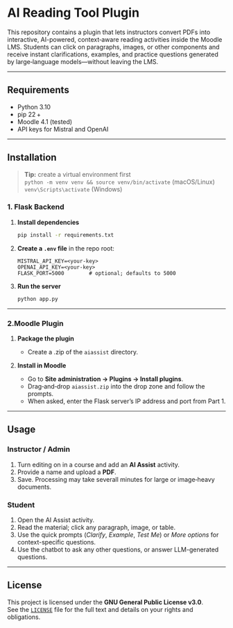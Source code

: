 # AI Reading Tool Plugin

This repository contains a plugin that lets instructors convert PDFs into interactive, AI-powered, context‑aware reading activities inside the Moodle LMS.
Students can click on paragraphs, images, or other components and receive instant clarifications, examples, and practice questions generated by large‑language models—without leaving the LMS.

---

## Requirements

- Python 3.10  
- pip 22 +  
- Moodle 4.1 (tested)  
- API keys for Mistral and OpenAI

---

## Installation

> **Tip:** create a virtual environment first  
> `python -m venv venv && source venv/bin/activate` (macOS/Linux)  
> `venv\Scripts\activate` (Windows)

### 1. Flask Backend

1. **Install dependencies**

   ```bash
   pip install -r requirements.txt
   ```

2. **Create a `.env` file** in the repo root:

   ```text
   MISTRAL_API_KEY=<your-key>
   OPENAI_API_KEY=<your-key>
   FLASK_PORT=5000        # optional; defaults to 5000
   ```

3. **Run the server**

   ```bash
   python app.py
   ```

---

### 2.Moodle Plugin

1. **Package the plugin**

   - Create a .zip of the `aiassist` directory.

2. **Install in Moodle**

   - Go to **Site administration → Plugins → Install plugins**.  
   - Drag‑and‑drop `aiassist.zip` into the drop zone and follow the prompts.  
   - When asked, enter the Flask server’s IP address and port from Part 1.

---

## Usage

### Instructor / Admin

1. Turn editing on in a course and add an **AI Assist** activity.  
2. Provide a name and upload a **PDF**.  
3. Save. Processing may take severall minutes for large or image‑heavy documents.

### Student

1. Open the AI Assist activity.  
2. Read the material; click any paragraph, image, or table.  
3. Use the quick prompts (*Clarify*, *Example*, *Test Me*) or *More options* for context-specific questions. 
4. Use the chatbot to ask any other questions, or answer LLM-generated questions. 

---

## License

This project is licensed under the **GNU General Public License v3.0**.  
See the [`LICENSE`](LICENSE) file for the full text and details on your rights and obligations.
